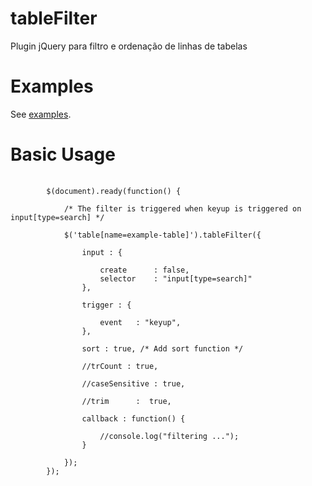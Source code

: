 # tableFilter
Plugin jQuery para filtro e ordenação de linhas de tabelas
# Examples
See <a href="https://github.com/lenonmauer/tableFilter/tree/master/examples/">examples</a>.
# Basic Usage
<pre>
	<code>
		$(document).ready(function() {
		
			/* The filter is triggered when keyup is triggered on input[type=search] */

			$('table[name=example-table]').tableFilter({
			
				input : {
				
					create 		: false,
					selector 	: "input[type=search]"
				},
				
				trigger : {
				
					event 	: "keyup",
				},

				sort : true, /* Add sort function */
				
				//trCount : true, 
				
				//caseSensitive : true,
				
				//trim      :  true,

				callback : function() {
				
					//console.log("filtering ...");
				}
				
			});
		});
	</code>
</pre>
